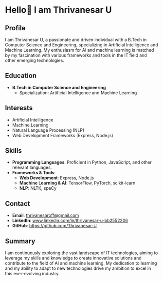 # Hello👋 I am Thrivanesar U

## Profile
I am Thrivanesar U, a passionate and driven individual with a B.Tech in Computer Science and Engineering, specializing in Artificial Intelligence and Machine Learning. My enthusiasm for AI and machine learning is matched by my fascination with various frameworks and tools in the IT field and other emerging technologies.

## Education
- **B.Tech in Computer Science and Engineering**
  - Specialization: Artificial Intelligence and Machine Learning

## Interests
- Artificial Intelligence
- Machine Learning
- Natural Language Processing (NLP)
- Web Development Frameworks (Express, Node.js)


## Skills
- **Programming Languages**: Proficient in Python, JavaScript, and other relevant languages.
- **Frameworks & Tools**:
  - **Web Development**: Express, Node.js
  - **Machine Learning & AI**: TensorFlow, PyTorch, scikit-learn
  - **NLP**: NLTK, spaCy


## Contact
- **Email**: thrivanesaroff@gmail.com
- **LinkedIn**: www.linkedin.com/in/thrivanesar-u-bb2552206
- **GitHub**: https://github.com/Thrivanesar-U
## Summary
I am continuously exploring the vast landscape of IT technologies, aiming to leverage my skills and knowledge to create innovative solutions and contribute to the field of AI and machine learning. My dedication to learning and my ability to adapt to new technologies drive my ambition to excel in this ever-evolving industry.
